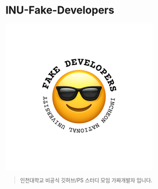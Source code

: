 # INU-Fake-Developers
![텍스트](https://github.com/INU-Fake-Developers/INU-Fake-Developers/blob/main/img/fake_developers_logo.png "가짜개발자 로고")  
> 인천대학교 비공식 깃허브/PS 스터디 모임 가짜개발자 입니다.
